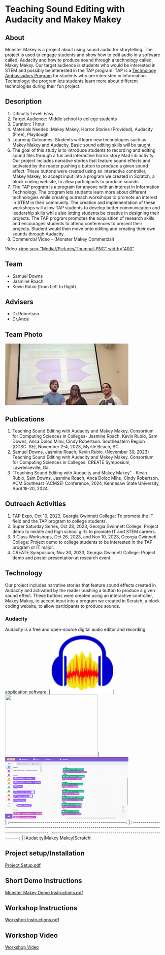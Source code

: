 # Teaching Sound Editing with Audacity and Makey Makey 
## About
Monster Makey is a project about using sound audio for storytelling. The project is used to engage students and show how to edit audio in a software called, Audacity and how to produce sound through a technology called, Makey Makey. Our target audience is students who would be interested in STEM and possibly be interested in the TAP program. TAP is a [Technology Ambassadors Program](https://www.ggc.edu/academics/school-of-science-and-technology/research-internships-service-learning/technology-ambassador-program) for students who are interested in Information Technology; the program lets students learn more about different technologies during their fun project. 

## Description
1. Dificulty Level: Easy
2. Target Audience: Middle school to college students
3. Duration: 1 hour
4. Materials Needed: Makey Makey, Horror Stories (Provided), Audacity (Free), Playdough
5. Learning Outcomes: Students will learn new technologies such as Makey Makey and Audacity. Basic sound editing skills will be taught.
6. The goal of this study is to introduce students to recording and editing sound files through a fun and interactive horror story Mad Lib activity. Our project includes narrative stories that feature sound effects and activated by the reader pushing a button to produce a given sound effect. These buttons were created using an interactive controller, Makey Makey, to accept input into a program we created in Scratch, a block coding website, to allow participants to produce sounds.
7. The TAP program is a program for anyone with an interest in Information Technology. The program lets students learn more about different technologies while creating outreach workshops to promote an interest in STEM in their community. The creation and implementation of these workshops will allow TAP students to develop better communication and leadership skills while also letting students be creative in designing their projects. The TAP program promotes the acquisition of research skills and encourages students to attend conferences to present their projects. Student would then move onto editing and creating their own sounds through Audacity.
8. Commercial Video - (Monster Makey Commercial)

Video 
[<img src= "Media//Pictures/Thumnail.PNG" width="400"](https://youtu.be/LOmdjDbBOMs)

## Team
* Samuel Downs
* Jasmine Roach
* Kevin Rubio (from Left to Right)
## Advisers 
* Dr.Robertson
* Dr.Anca
## Team Photo
<img src= "Media/Pictures/20231028_130513.jpg" width="400" height="200">

## Publications
1. Teaching Sound Editing with Audacity and Makey Makey, Consortium for Computing Sciences in Colleges- Jasmine Roach, Kevin Rubio, Sam Downs, Anca Doloc Mihu, Cindy Robertson. Southeastern Region (CCSC: SE), November 2-4, 2023, Myrtle Beach, SC.
2. Samuel Downs, Jasmine Roach, Kevin Rubio. (November 30, 2023) Teaching Sound Editing with Audacity and Makey Makey, Consortium for Computing Sciences in Colleges. CREATE Symposium, Lawrenceville, Ga.
3. “Teaching Sound Editing with Audacity and Makey Makey” - Kevin Rubio, Sam Downs, Jasmine Roach, Anca Doloc Mihu, Cindy Robertson. ACM Southeast (ACMSE) Conference, 2024, Kennesaw State University, April 18-20, 2024.

## Outreach Activities
1. TAP Expo, Oct 10, 2023, Georgia Gwinnett College: To promote the IT field and the TAP program to college students.
2. Super Saturday Series, Oct 28, 2023, Georgia Gwinnett College: Project demo to middle and high school girls to promote IT and STEM careers.
3. 3 Class Workshops, Oct 26, 2023, and Nov 10, 2023, Georgia Gwinnett College: Project demo to college students to be interested in the TAP program or IT major.
4. CREATE Symposium, Nov 30, 2023, Georgia Gwinnett College: Project demo and poster presentation at research event.

## Technology
Our project includes narrative stories that feature sound effects created in Audacity and activated by the reader pushing a button to produce a given sound effect. These buttons were created using an interactive controller, Makey Makey, to accept input into a program we created in Scratch, a block coding website, to allow participants to produce sounds.

### Audacity
Audacity is a free and open-source digital audio editor and recording application software.
| <img src="Media/Pictures/Audacity.png" width="200" height="200">|<img src= "Media/Pictures/IMG_1914.jpg" width="300" height="200">|<img src= "Media/Pictures/Scratch image.png" width="400" height="200"><br>
| :-----------------------------------------------------------: | :-----------------------------------------------------------------------------------------------------------------: | :-------------------------------------------------------------: | 
|<a href = "https://www.audacityteam.org">Audacity</a>|<a href = "https://makeymakey.com">Makey Makey</a>|<a href = "https://scratch.mit.edu">Scratch</a>|

## Project setup/Installation
[Project Setup.pdf](https://github.com/TAP-GGC/MonsterMakey/files/14656855/Project.Setup.pdf)

## Short Demo Instructions
[Monster Makey Demo Instructions.pdf](https://github.com/TAP-GGC/MonsterMakey/files/14655509/Monster.Makey.Demo.Instructions.pdf)

## Workshop Instructions
[Workshop Instructions.pdf](https://github.com/TAP-GGC/MonsterMakey/files/14729146/Workshop.Instructions.pdf)

## Workshop Video
[Workshop Video](https://youtu.be/Ld8yQ3rw0JY?si=VjPyTTgM8oEz1B_e)
